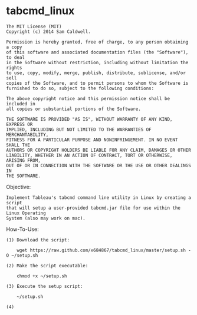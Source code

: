 tabcmd_linux
============
	The MIT License (MIT)
	Copyright (c) 2014 Sam Caldwell.
	
	Permission is hereby granted, free of charge, to any person obtaining a copy
	of this software and associated documentation files (the "Software"), to deal
	in the Software without restriction, including without limitation the rights
	to use, copy, modify, merge, publish, distribute, sublicense, and/or sell
	copies of the Software, and to permit persons to whom the Software is
	furnished to do so, subject to the following conditions:
	
	The above copyright notice and this permission notice shall be included in
	all copies or substantial portions of the Software.

	THE SOFTWARE IS PROVIDED "AS IS", WITHOUT WARRANTY OF ANY KIND, EXPRESS OR
	IMPLIED, INCLUDING BUT NOT LIMITED TO THE WARRANTIES OF MERCHANTABILITY,
	FITNESS FOR A PARTICULAR PURPOSE AND NONINFRINGEMENT. IN NO EVENT SHALL THE
	AUTHORS OR COPYRIGHT HOLDERS BE LIABLE FOR ANY CLAIM, DAMAGES OR OTHER
	LIABILITY, WHETHER IN AN ACTION OF CONTRACT, TORT OR OTHERWISE, ARISING FROM,
	OUT OF OR IN CONNECTION WITH THE SOFTWARE OR THE USE OR OTHER DEALINGS IN
	THE SOFTWARE.	


Objective: 

	Implement Tableau's tabcmd command line utility in Linux by creating a script 
	that will setup a user-provided tabcmd.jar file for use within the Linux Operating 
	System (also may work on mac).
  
How-To-Use:

	(1) Download the script:
	
		wget https://raw.github.com/x684867/tabcmd_linux/master/setup.sh -O ~/setup.sh
		
	(2) Make the script executable:
	
		chmod +x ~/setup.sh
		
	(3) Execute the setup script:
	
		~/setup.sh
		
	(4) 	
